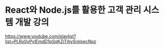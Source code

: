 # React와 Node.js를 활용한 고객 관리 시스템 개발 강의

https://www.youtube.com/playlist?list=PLRx0vPvlEmdD1pSqKZiTihy5rplxecNpz



